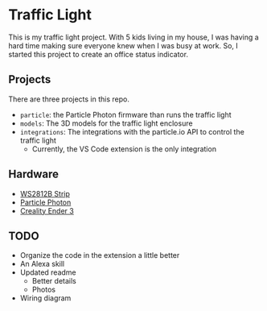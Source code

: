 # Traffic Light

This is my traffic light project.  With 5 kids living in my house, I was having a hard time making sure everyone knew when I was busy at work.  So, I started this project to create an office status indicator.

## Projects

There are three projects in this repo.

* `particle`: the Particle Photon firmware than runs the traffic light
* `models`: The 3D models for the traffic light enclosure
* `integrations`: The integrations with the particle.io API to control the traffic light
  * Currently, the VS Code extension is the only integration

## Hardware

* [WS2812B Strip](https://amzn.to/3TpgJ1s)
* [Particle Photon](https://store.particle.io/collections/wifi/products/photon-2)
* [Creality Ender 3](https://amzn.to/3ATZXRq)

## TODO

* Organize the code in the extension a little better
* An Alexa skill
* Updated readme
  * Better details
  * Photos
* Wiring diagram
